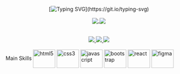 <div align=center>
  
  [![Typing SVG](https://readme-typing-svg.demolab.com?font=Fira+Code&duration=3000&pause=2000&color=ffffff&&center=true&Center=truewidth=100%&lines=Seja+bem-vindo+ao+meu+perfil!;Eu+sou+o+Pedro+Barreiro!;)](https://git.io/typing-svg)

  <a href="https://github.com/PedroBarreiroGarcia">
    <img align="center" src="https://github-readme-stats.vercel.app/api?username=PedroBarreiroGarcia&theme=gotham&hide_border=true&show_icons=true&hide_boder=true)](https://github.com/anuraghazra/github-readme-stats" />
  </a>
    
  <a href="https://github.com/PedroBarreiroGarcia">
    <img align="center" src="https://github-readme-stats.vercel.app/api/top-langs/?username=PedroBarreiroGarcia&theme=gotham&layout=compact&hide_border=true" />
  </a>
</div>

<div align=center>
  <br><br>
  <a href="mailto:pedro.bgsouza@gmail.com">
    <img src="https://img.shields.io/badge/Gmail-2AA889?style=for-the-badge&logo=gmail&logoColor=white" />
    </a>
  <a href="https://www.linkedin.com/in/pedrobgsouza/">
      <img src="https://img.shields.io/badge/LinkedIn-2AA889?style=for-the-badge&logo=linkedin&logoColor=white">
  </a>
  <a href="https://www.instagram.com/_pedro_barreiro/">
    <img src="https://img.shields.io/badge/Instagram-2AA889?style=for-the-badge&logo=instagram&logoColor=white">
  </a>
</div>
Main Skills
<div style="display: inline-block"><br>
    <img align="center" alt="html5" height=50 width=60 src="https://cdn.jsdelivr.net/gh/devicons/devicon/icons/html5/html5-original.svg" />
    <img align="center" alt="css3" height=50 width=60 src="https://cdn.jsdelivr.net/gh/devicons/devicon/icons/css3/css3-original.svg" />
    <img align="center" alt="javascript" height=50 width=60 src="https://cdn.jsdelivr.net/gh/devicons/devicon/icons/javascript/javascript-original.svg">
    <img align="center" alt="bootstrap" height=50 width=60 src="https://cdn.jsdelivr.net/gh/devicons/devicon/icons/bootstrap/bootstrap-original.svg">
    <img align="center" alt="react" height=50 width=60 src="https://cdn.jsdelivr.net/gh/devicons/devicon/icons/react/react-original.svg">
    <img align="center" alt="figma" height=50 width=60 src="https://cdn.jsdelivr.net/gh/devicons/devicon/icons/figma/figma-original.svg">
 </div>



